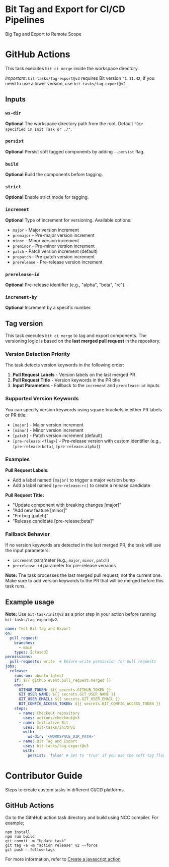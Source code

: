 # Bit Tag and Export for CI/CD Pipelines
Big Tag and Export to Remote Scope

# GitHub Actions

This task executes `bit ci merge` inside the workspace directory.

*Important*: `bit-tasks/tag-export@v3` requires Bit version `^1.11.42`, if you need to use a lower version, use `bit-tasks/tag-export@v2`.

## Inputs

### `ws-dir`

**Optional** The workspace directory path from the root. Default `"Dir specified in Init Task or ./"`.

### `persist`

**Optional** Persist soft tagged components by adding `--persist` flag.

### `build`

**Optional** Build the components before tagging.

### `strict`

**Optional** Enable strict mode for tagging.

### `increment`

**Optional** Type of increment for versioning. Available options:
- `major` - Major version increment
- `premajor` - Pre-major version increment
- `minor` - Minor version increment
- `preminor` - Pre-minor version increment
- `patch` - Patch version increment (default)
- `prepatch` - Pre-patch version increment
- `prerelease` - Pre-release version increment

### `prerelease-id`

**Optional** Pre-release identifier (e.g., "alpha", "beta", "rc").

### `increment-by`

**Optional** Increment by a specific number.

## Tag version

This task executes `bit ci merge` to tag and export components. The versioning logic is based on the **last merged pull request** in the repository.

### Version Detection Priority

The task detects version keywords in the following order:

1. **Pull Request Labels** - Version labels on the last merged PR
2. **Pull Request Title** - Version keywords in the PR title
3. **Input Parameters** - Fallback to the `increment` and `prerelease-id` inputs

### Supported Version Keywords

You can specify version keywords using square brackets in either PR labels or PR title:

- `[major]` - Major version increment
- `[minor]` - Minor version increment  
- `[patch]` - Patch version increment (default)
- `[pre-release:<flag>]` - Pre-release version with custom identifier (e.g., `[pre-release:beta]`, `[pre-release:alpha]`)

### Examples

**Pull Request Labels:**
- Add a label named `[major]` to trigger a major version bump
- Add a label named `[pre-release:rc]` to create a release candidate

**Pull Request Title:**
- "Update component with breaking changes [major]"
- "Add new feature [minor]"
- "Fix bug [patch]"
- "Release candidate [pre-release:beta]"

### Fallback Behavior

If no version keywords are detected in the last merged PR, the task will use the input parameters:
- `increment` parameter (e.g., `major`, `minor`, `patch`)
- `prerelease-id` parameter for pre-release versions

**Note:** The task processes the last merged pull request, not the current one. Make sure to add version keywords to the PR that will be merged before this task runs.

## Example usage

**Note:** Use `bit-task/init@v2` as a prior step in your action before running `bit-tasks/tag-export@v2`.

```yaml
name: Test Bit Tag and Export
on:
  pull_request:
    branches: 
      - main
    types: [closed]
permissions:
  pull-requests: write  # Ensure write permission for pull requests
jobs:
  release:
    runs-on: ubuntu-latest
    if: ${{ github.event.pull_request.merged }}
    env:
      GITHUB_TOKEN: ${{ secrets.GITHUB_TOKEN }}
      GIT_USER_NAME: ${{ secrets.GIT_USER_NAME }}
      GIT_USER_EMAIL: ${{ secrets.GIT_USER_EMAIL }}
      BIT_CONFIG_ACCESS_TOKEN: ${{ secrets.BIT_CONFIG_ACCESS_TOKEN }}
    steps:
      - name: Checkout repository
        uses: actions/checkout@v3
      - name: Initialize Bit
        uses: bit-tasks/init@v1
        with:
          ws-dir: '<WORKSPACE_DIR_PATH>'
      - name: Bit Tag and Export
        uses: bit-tasks/tag-export@v3
        with:
          persist: 'false' # Set to 'true' if you use the soft tag flow
```

# Contributor Guide

Steps to create custom tasks in different CI/CD platforms.

## GitHub Actions

Go to the GithHub action task directory and build using NCC compiler. For example;

```
npm install
npm run build
git commit -m "Update task"
git tag -a -m "action release" v2 --force
git push --follow-tags
```

For more information, refer to [Create a javascript action](https://docs.github.com/en/actions/creating-actions/creating-a-javascript-action)

